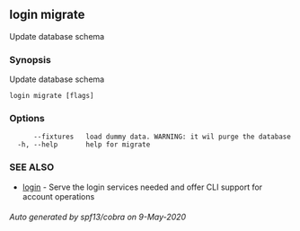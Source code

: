 ## login migrate

Update database schema

### Synopsis

Update database schema

```
login migrate [flags]
```

### Options

```
      --fixtures   load dummy data. WARNING: it wil purge the database
  -h, --help       help for migrate
```

### SEE ALSO

* [login](login.md)	 - Serve the login services needed and offer CLI support for account operations

###### Auto generated by spf13/cobra on 9-May-2020
